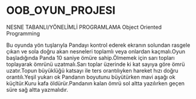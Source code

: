 # OOB_OYUN_PROJESI
NESNE TABANLI/YÖNELİMLİ PROGRAMLAMA
Object Oriented Programming

Bu oyunda yön tuşlarıyla Pandayı kontrol ederek ekranın solundan rasgele  çıkan ve sola doğru akan nesneleri toplamlı veya onlardan kaçmalı.Oyun başladığında Panda 10 saniye ömüre 
sahip.Ölmemek için sarı topları toplayarak ömrünü uzatmalı.Sarı toplar üzerinde ki kat sayıya göre ömrü uzatır.Topun büyüklüğü katsayı ile ters orantılıyken hareket hızı doğru 
orantılı.Yeşil yukarı ok Pandanın boyutunu büyütürken mavi aşağı ok küçltür.Kuru kafa öldürür.Pandanın kalan ömrü sol altta yazılırken geçen süre sağ altta yazmalıdır.
